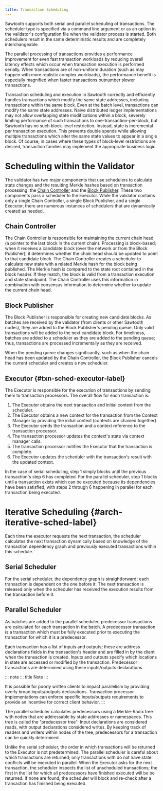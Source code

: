 ```yaml
---
title: Transaction Scheduling
---
```


Sawtooth supports both serial and parallel scheduling of transactions.
The scheduler type is specified via a command line argument or as an
option in the validator\'s configuration file when the validator process
is started. Both schedulers result in the same deterministic results and
are completely interchangeable.

The parallel processing of transactions provides a performance
improvement for even fast transaction workloads by reducing overall
latency effects which occur when transaction execution is performed
serially. When transactions are of non-uniform duration (such as may
happen with more realistic complex workloads), the performance benefit
is especially magnified when faster transactions outnumber slower
transactions.

Transaction scheduling and execution in Sawtooth correctly and
efficiently handles transactions which modify the same state addresses,
including transactions within the same block. Even at the batch level,
transactions can modify the same state addresses. Naive distributed
ledger implementations may not allow overlapping state modifications
within a block, severely limiting performance of such transactions to
one-transaction-per-block, but Sawtooth has no such block-level
restriction. Instead, state is incremental per transaction execution.
This prevents double spends while allowing multiple transactions which
alter the same state values to appear in a single block. Of course, in
cases where these types of block-level restrictions are desired,
transaction families may implement the appropriate business logic.

# Scheduling within the Validator

<!--
  Licensed under Creative Commons Attribution 4.0 International License
  https://creativecommons.org/licenses/by/4.0/
-->

The validator has two major components that use schedulers to calculate
state changes and the resulting Merkle hashes based on transaction
processing: the
[Chain Controller](#journal-chain-controller-label) and the
[Block Publisher](#journal-block-publisher-label). These two components pass a scheduler to the Executor.
While the validator contains only a single Chain Controller, a single
Block Publisher, and a single Executor, there are numerous instances of
schedulers that are dynamically created as needed.

## Chain Controller

The Chain Controller is responsible for maintaining the current chain
head (a pointer to the last block in the current chain). Processing is
block-based; when it receives a candidate block (over the network or
from the Block Publisher), it determines whether the chain head should
be updated to point to that candidate block. The Chain Controller
creates a scheduler to calculate new state with a related Merkle hash
for the block being published. The Merkle hash is compared to the state
root contained in the block header. If they match, the block is valid
from a transaction execution and state standpoint. The Chain Controller
uses this information in combination with consensus information to
determine whether to update the current chain head.

## Block Publisher

The Block Publisher is responsible for creating new candidate blocks. As
batches are received by the validator (from clients or other Sawtooth
nodes), they are added to the Block Publisher\'s pending queue. Only
valid transactions will be added to the next candidate block. For
timeliness, batches are added to a scheduler as they are added to the
pending queue; thus, transactions are processed incrementally as they
are received.

When the pending queue changes significantly, such as when the chain
head has been updated by the Chain Controller, the Block Publisher
cancels the current scheduler and creates a new scheduler.

## Executor {#txn-sched-executor-label}

The Executor is responsible for the execution of transactions by sending
them to transaction processors. The overall flow for each transaction
is:

1.  The Executor obtains the next transaction and initial context from
    the scheduler.
2.  The Executor obtains a new context for the transaction from the
    Context Manager by providing the initial context (contexts are
    chained together).
3.  The Executor sends the transaction and a context reference to the
    transaction processor.
4.  The transaction processor updates the context\'s state via context
    manager calls.
5.  The transaction processor notifies the Executor that the transaction
    is complete.
6.  The Executor updates the scheduler with the transaction\'s result
    with the updated context.

In the case of serial scheduling, step 1 simply blocks until the
previous transaction\'s step 6 has completed. For the parallel
scheduler, step 1 blocks until a transaction exists which can be
executed because its dependencies have been satisfied, with steps 2
through 6 happening in parallel for each transaction being executed.

# Iterative Scheduling {#arch-iterative-sched-label}

Each time the executor requests the next transaction, the scheduler
calculates the next transaction dynamically based on knowledge of the
transaction dependency graph and previously executed transactions within
this schedule.

## Serial Scheduler

For the serial scheduler, the dependency graph is straightforward; each
transaction is dependent on the one before it. The next transaction is
released only when the scheduler has received the execution results from
the transaction before it.

## Parallel Scheduler

As batches are added to the parallel scheduler, predecessor transactions
are calculated for each transaction in the batch. A predecessor
transaction is a transaction which must be fully executed prior to
executing the transaction for which it is a predecessor.

Each transaction has a list of inputs and outputs; these are address
declarations fields in the transaction\'s header and are filled in by
the client when the transaction is created. Inputs and outputs specify
which locations in state are accessed or modified by the transaction.
Predecessor transactions are determined using these inputs/outputs
declarations.

::: note
::: title
Note
:::

It is possible for poorly written clients to impact parallelism by
providing overly broad inputs/outputs declarations. Transaction
processor implementations can enforce specific inputs/outputs
requirements to provide an incentive for correct client behavior.
:::

The parallel scheduler calculates predecessors using a Merkle-Radix tree
with nodes that are addressable by state addresses or namespaces. This
tree is called the \"predecessor tree\". Input declarations are
considered reads, with output declarations considered writes. By keeping
track of readers and writers within nodes of the tree, predecessors for
a transaction can be quickly determined.

Unlike the serial scheduler, the order in which transactions will be
returned to the Executor is not predetermined. The parallel scheduler is
careful about which transactions are returned; only transactions with do
not have state conflicts will be executed in parallel. When the Executor
asks for the next transaction, the scheduler inspects the list of
unscheduled transactions; the first in the list for which all
predecessors have finished executed will be be returned. If none are
found, the scheduler will block and re-check after a transaction has
finished being executed.
